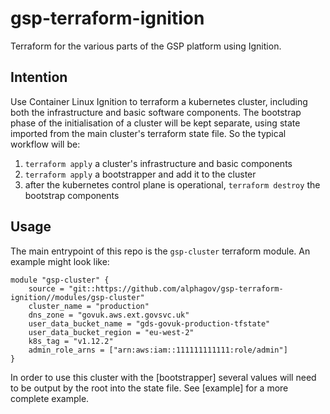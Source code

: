# gsp-terraform-ignition
Terraform for the various parts of the GSP platform using Ignition.

## Intention

Use Container Linux Ignition to terraform a kubernetes cluster, including both the infrastructure and basic software components. The bootstrap phase of the initialisation of a cluster will be kept separate, using state imported from the main cluster's terraform state file. So the typical workflow will be:

1. `terraform apply` a cluster's infrastructure and basic components
1. `terraform apply` a bootstrapper and add it to the cluster
1. after the kubernetes control plane is operational, `terraform destroy` the bootstrap components

## Usage

The main entrypoint of this repo is the `gsp-cluster` terraform module. An example might look like:

```
module "gsp-cluster" {
    source = "git::https://github.com/alphagov/gsp-terraform-ignition//modules/gsp-cluster"
    cluster_name = "production"
    dns_zone = "govuk.aws.ext.govsvc.uk"
    user_data_bucket_name = "gds-govuk-production-tfstate"
    user_data_bucket_region = "eu-west-2"
    k8s_tag = "v1.12.2"
    admin_role_arns = ["arn:aws:iam::111111111111:role/admin"]
}

```

In order to use this cluster with the [bootstrapper] several values will need to be output by the root into the state file. See [example] for a more complete example.
